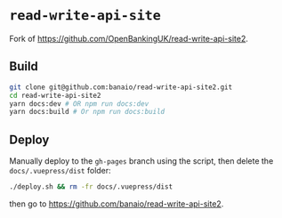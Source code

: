 # `read-write-api-site`

Fork of <https://github.com/OpenBankingUK/read-write-api-site2>.

## Build

```sh
git clone git@github.com:banaio/read-write-api-site2.git
cd read-write-api-site2
yarn docs:dev # OR npm run docs:dev
yarn docs:build # Or npm run docs:build
```

## Deploy

Manually deploy to the `gh-pages` branch using the script, then delete the `docs/.vuepress/dist` folder:

```sh
./deploy.sh && rm -fr docs/.vuepress/dist
```

then go to <https://github.com/banaio/read-write-api-site2>.
